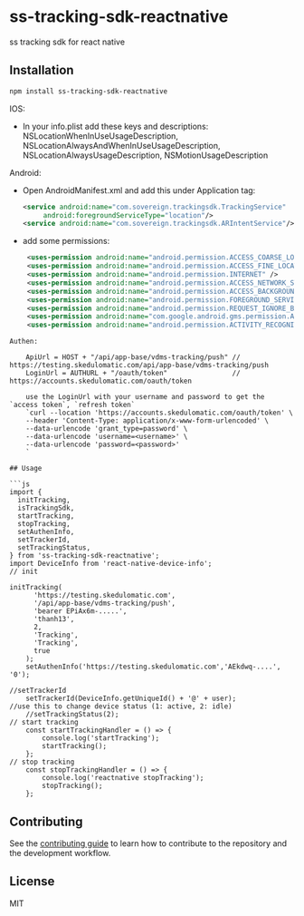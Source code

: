 # ss-tracking-sdk-reactnative

ss tracking sdk for react native

## Installation

```sh
npm install ss-tracking-sdk-reactnative
```

IOS:

- In your info.plist add these keys and descriptions: NSLocationWhenInUseUsageDescription, NSLocationAlwaysAndWhenInUseUsageDescription, NSLocationAlwaysUsageDescription, NSMotionUsageDescription

Android:

- Open AndroidManifest.xml and add this under Application tag:
  ```xml
  <service android:name="com.sovereign.trackingsdk.TrackingService"
       android:foregroundServiceType="location"/>
  <service android:name="com.sovereign.trackingsdk.ARIntentService"/>
  ```
- add some permissions:
  ```xml
   <uses-permission android:name="android.permission.ACCESS_COARSE_LOCATION" />
   <uses-permission android:name="android.permission.ACCESS_FINE_LOCATION" />
   <uses-permission android:name="android.permission.INTERNET" />
   <uses-permission android:name="android.permission.ACCESS_NETWORK_STATE" />
   <uses-permission android:name="android.permission.ACCESS_BACKGROUND_LOCATION" />
   <uses-permission android:name="android.permission.FOREGROUND_SERVICE" />
   <uses-permission android:name="android.permission.REQUEST_IGNORE_BATTERY_OPTIMIZATIONS" />
   <uses-permission android:name="com.google.android.gms.permission.ACTIVITY_RECOGNITION" />
   <uses-permission android:name="android.permission.ACTIVITY_RECOGNITION" />
  ```

````
Authen:

    ApiUrl = HOST + "/api/app-base/vdms-tracking/push" // https://testing.skedulomatic.com/api/app-base/vdms-tracking/push
    LoginUrl = AUTHURL + "/oauth/token"                // https://accounts.skedulomatic.com/oauth/token

    use the LoginUrl with your username and password to get the `access token`, `refresh token`
    `curl --location 'https://accounts.skedulomatic.com/oauth/token' \
    --header 'Content-Type: application/x-www-form-urlencoded' \
    --data-urlencode 'grant_type=password' \
    --data-urlencode 'username=<username>' \
    --data-urlencode 'password=<password>'
    `

## Usage

```js
import {
  initTracking,
  isTrackingSdk,
  startTracking,
  stopTracking,
  setAuthenInfo,
  setTrackerId,
  setTrackingStatus,
} from 'ss-tracking-sdk-reactnative';
import DeviceInfo from 'react-native-device-info';
// init

initTracking(
      'https://testing.skedulomatic.com',
      '/api/app-base/vdms-tracking/push',
      'bearer EPiAx6m-.....',
      'thanh13',
      2,
      'Tracking',
      'Tracking',
      true
    );
    setAuthenInfo('https://testing.skedulomatic.com','AEkdwq-....', '0');

//setTrackerId
    setTrackerId(DeviceInfo.getUniqueId() + '@' + user);
//use this to change device status (1: active, 2: idle)
    //setTrackingStatus(2);
// start tracking
    const startTrackingHandler = () => {
        console.log('startTracking');
        startTracking();
    };
// stop tracking
    const stopTrackingHandler = () => {
        console.log('reactnative stopTracking');
        stopTracking();
    };
````

## Contributing

See the [contributing guide](CONTRIBUTING.md) to learn how to contribute to the repository and the development workflow.

## License

MIT
